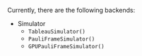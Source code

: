 Currently, there are the following backends:

- Simulator
    - `TableauSimulator()`
    - `PauliFrameSimulator()`
    - `GPUPauliFrameSimulator()`